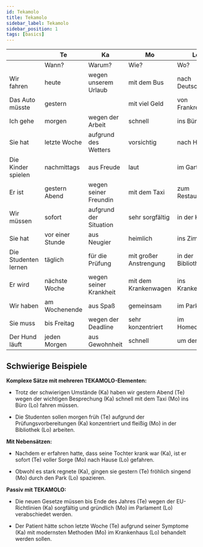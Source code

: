 ```yaml
---
id: Tekamolo
title: Tekamolo
sidebar_label: Tekamolo
sidebar_position: 1
tags: [basics]
---
```


|                     | Te           | Ka                      | Mo                    | Lo              |                    |
| ------------------- | ------------ | ----------------------- | --------------------- | --------------- | ------------------ |
|                     | Wann?        | Warum?                  | Wie?                  | Wo?             |                    |
| Wir fahren          | heute        | wegen unserem Urlaub    | mit dem Bus           | nach Deutschland|                    |
| Das Auto müsste     | gestern      |                         | mit viel Geld         | von Frankreich  | gekauft werden     |
| Ich gehe            | morgen       | wegen der Arbeit        | schnell               | ins Büro        |                    |
| Sie hat             | letzte Woche | aufgrund des Wetters    | vorsichtig            | nach Hause      | gehen müssen       |
| Die Kinder spielen  | nachmittags  | aus Freude              | laut                  | im Garten       |                    |
| Er ist              | gestern Abend| wegen seiner Freundin   | mit dem Taxi          | zum Restaurant  | gefahren           |
| Wir müssen          | sofort       | aufgrund der Situation  | sehr sorgfältig       | in der Küche    | arbeiten           |
| Sie hat             | vor einer Stunde | aus Neugier         | heimlich              | ins Zimmer      | geschaut           |
| Die Studenten lernen| täglich      | für die Prüfung         | mit großer Anstrengung| in der Bibliothek|                   |
| Er wird             | nächste Woche| wegen seiner Krankheit  | mit dem Krankenwagen  | ins Krankenhaus | gebracht werden    |
| Wir haben           | am Wochenende| aus Spaß                | gemeinsam             | im Park         | gespielt           |
| Sie muss            | bis Freitag  | wegen der Deadline      | sehr konzentriert     | im Homeoffice   | arbeiten           |
| Der Hund läuft      | jeden Morgen | aus Gewohnheit          | schnell               | um den See      |                    |

## Schwierige Beispiele

**Komplexe Sätze mit mehreren TEKAMOLO-Elementen:**

- Trotz der schwierigen Umstände (Ka) haben wir gestern Abend (Te) wegen der wichtigen Besprechung (Ka) schnell mit dem Taxi (Mo) ins Büro (Lo) fahren müssen.

- Die Studenten sollen morgen früh (Te) aufgrund der Prüfungsvorbereitungen (Ka) konzentriert und fleißig (Mo) in der Bibliothek (Lo) arbeiten.

**Mit Nebensätzen:**

- Nachdem er erfahren hatte, dass seine Tochter krank war (Ka), ist er sofort (Te) voller Sorge (Mo) nach Hause (Lo) gefahren.

- Obwohl es stark regnete (Ka), gingen sie gestern (Te) fröhlich singend (Mo) durch den Park (Lo) spazieren.

**Passiv mit TEKAMOLO:**

- Die neuen Gesetze müssen bis Ende des Jahres (Te) wegen der EU-Richtlinien (Ka) sorgfältig und gründlich (Mo) im Parlament (Lo) verabschiedet werden.

- Der Patient hätte schon letzte Woche (Te) aufgrund seiner Symptome (Ka) mit modernsten Methoden (Mo) im Krankenhaus (Lo) behandelt werden sollen.
